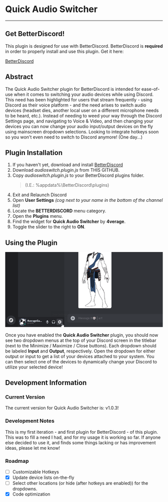 # Quick Audio Switcher
---

## Get BetterDiscord!

This plugin is designed for use with BetterDiscord. BetterDiscord is **required** in order to properly install and use this plugin. Get it here:

[BetterDiscord](https://betterdiscord.app/)

## Abstract

The Quick Audio Switcher plugin for BetterDiscord is intended for ease-of-use when it comes to switching your audio devices while using Discord. This need has been highlighted for users that stream frequently - using Discord as their voice platform - and the need arises to switch audio devices (headset dies, another local user on a different microphone needs to be heard, etc.). Instead of needing to weed your way through the Discord Settings page, and navigating to Voice & Video, and then changing your devices you can now change your audio input/output devices on the fly using mainscreen dropdown selections. Looking to integrate hotkeys soon so you won't even need to switch to Discord anymore! (One day...)

## Plugin Installation

1. If you haven't yet, download and install [BetterDiscord](https://betterdiscord.app/)
2. Download *audioswitch.plugin.js* from THIS GITHUB.
3. Copy *audioswitch.plugin.js* to your BetterDiscord plugins folder.
   > (I.E.: %appdata%\BetterDiscord\plugins)
4. Exit and Relaunch Discord
5. Open **User Settings** *(cog next to your name in the bottom of the channel list)*
6. Locate the **BETTERDISCORD** menu category.
7. Open the **Plugins** menu.
8. Find the widget for **Quick Audio Switcher** by **4verage**.
9. Toggle the slider to the right to **ON**.

## Using the Plugin

![GIF highlighting usage of the Quick Audio Switcher plugin for BetterDiscord](/resources/images/documentation/plugin_use.gif)

Once you have enabled the **Quick Audio Switcher** plugin, you should now see two dropdown menus at the top of your Discord screen in the titlebar (next to the Minimize / Maximize / Close buttons). Each dropdown should be labeled **Input** and **Output**, respectively. Open the dropdown for either output or input to get a list of your devices attached to your system. You can then select one of the devices to dynamically change your Discord to utilize your selected device!

## Development Information

### Current Version

The current version for Quick Audio Switcher is: v1.0.3!

### Development Notes

This is my first iteration - and first plugin for BetterDiscord - of this plugin. This was to fill a need I had, and for my usage it is working so far. If anyone else decided to use it, and finds some things lacking or has improvement ideas, please let me know!

### Roadmap

- [ ] Customizable Hotkeys
- [X] Update device lists on-the-fly
- [ ] Select other locations (or hide (after hotkeys are enabled)) for the dropdowns.
- [X] Code optimization
